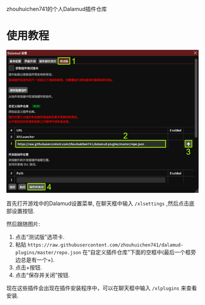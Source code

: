 zhouhuichen741的个人Dalamud插件仓库

# 使用教程
![image](https://raw.githubusercontent.com/zhouhuichen741/dalamud-plugins/master/README.jpg)

首先打开游戏中的Dalamud设置菜单, 在聊天框中输入 `/xlsettings` ,然后点击底部设置按钮.

然后跟随图片:
1. 点击“测试版”选项卡.
2. 粘贴 `https://raw.githubusercontent.com/zhouhuichen741/dalamud-plugins/master/repo.json` 在“自定义插件仓库”下面的空框中(最后一个框旁边总是有一个+).
3. 点击+按钮.
4. 点击“保存并关闭”按钮.

现在这些插件会出现在插件安装程序中，可以在聊天框中输入 `/xlplugins` 来查看安装.
